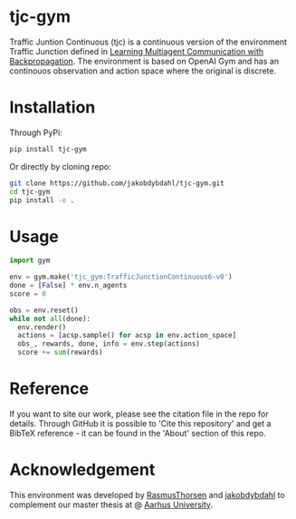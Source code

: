 # tjc-gym

Traffic Juntion Continuous (tjc) is a continuous version of the environment Traffic Junction defined in [Learning Multiagent Communication
with Backpropagation](https://arxiv.org/pdf/1605.07736.pdf). The environment is based on OpenAI Gym and has an continouos observation and action space where the original is discrete.

# Installation

Through PyPi:

```bash
pip install tjc-gym
```

Or directly by cloning repo:

```bash
git clone https://github.com/jakobdybdahl/tjc-gym.git
cd tjc-gym
pip install -e .
```

# Usage

```python
import gym

env = gym.make('tjc_gym:TrafficJunctionContinuous6-v0')
done = [False] * env.n_agents
score = 0

obs = env.reset()
while not all(done):
  env.render()
  actions = [acsp.sample() for acsp in env.action_space]
  obs_, rewards, done, info = env.step(actions)
  score += sum(rewards)


```

# Reference

If you want to site our work, please see the citation file in the repo for details. Through GitHub it is possible to 'Cite this repository' and get a BibTeX reference - it can be found in the 'About' section of this repo.

# Acknowledgement

This environment was developed by [RasmusThorsen](https://github.com/RasmusThorsen) and [jakobdybdahl](https://github.com/jakobdybdahl) to complement our master thesis at @ [Aarhus University](https://www.au.dk/).
